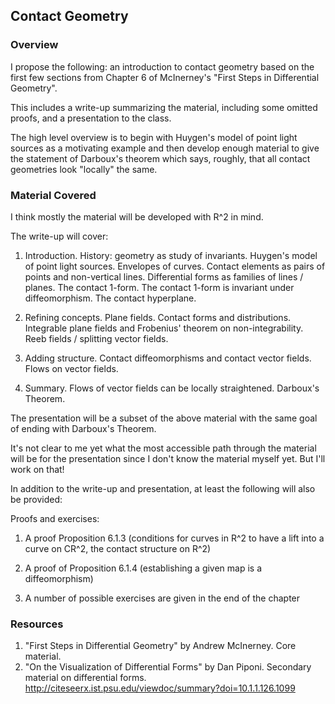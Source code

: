 ## Contact Geometry

### Overview

I propose the following: an introduction to contact geometry based on the first
few sections from Chapter 6 of McInerney's "First Steps in Differential
Geometry".

This includes a write-up summarizing the material, including some omitted
proofs, and a presentation to the class.

The high level overview is to begin with Huygen's model of point light sources
as a motivating example and then develop enough material to give the statement
of Darboux's theorem which says, roughly, that all contact geometries look
"locally" the same.

### Material Covered

I think mostly the material will be developed with R^2 in mind.

The write-up will cover:

1. Introduction. History: geometry as study of invariants. Huygen's model of point light sources. Envelopes of curves. Contact elements as pairs of points and non-vertical lines.
Differential forms as families of lines / planes. The contact 1-form. The
contact 1-form is invariant under diffeomorphism. The contact hyperplane.

2. Refining concepts. Plane fields. Contact forms and distributions. Integrable
   plane fields and Frobenius' theorem on non-integrability. Reeb fields /
   splitting vector fields.

3. Adding structure. Contact diffeomorphisms and contact vector fields. Flows on
   vector fields.

4. Summary. Flows of vector fields can be locally straightened. Darboux's Theorem.

The presentation will be a subset of the above material with the same goal of
ending with Darboux's Theorem.

It's not clear to me yet what the most accessible path through the material will
be for the presentation since I don't know the material myself yet. But I'll
work on that!

In addition to the write-up and presentation, at least the following will also
be provided:

Proofs and exercises:

1. A proof Proposition 6.1.3 (conditions for curves in R^2 to have a lift into a
curve on CR^2, the contact structure on R^2)

2. A proof of Proposition 6.1.4 (establishing a given map is a diffeomorphism)

3. A number of possible exercises are given in the end of the chapter

### Resources

1. "First Steps in Differential Geometry" by Andrew McInerney. Core material.
2. "On the Visualization of Differential Forms" by Dan Piponi. Secondary
   material on differential forms.
   http://citeseerx.ist.psu.edu/viewdoc/summary?doi=10.1.1.126.1099


